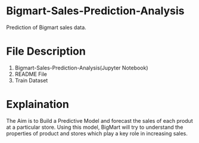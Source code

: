 # Bigmart-Sales-Prediction-Analysis
  Prediction of Bigmart sales data.
  
# File Description
 1) Bigmart-Sales-Prediction-Analysis(Jupyter Notebook)
 2) README File
 3) Train Dataset

# Explaination
 The Aim is to Build a Predictive Model and forecast the sales of each produt at a particular store.
Using this model, BigMart will try to understand the properties of product and stores which play a key role in increasing sales.
